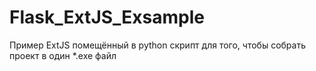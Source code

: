 # Flask_ExtJS_Exsample
Пример ExtJS помещённый в python скрипт для того, чтобы собрать проект в один *.exe файл